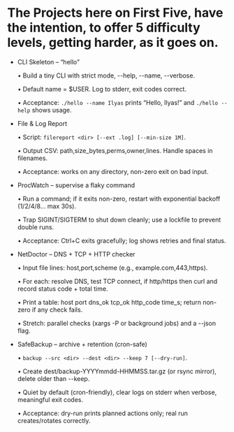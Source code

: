 # The Projects here on First Five, have the intention, to offer 5 difficulty levels, getting harder, as it goes on.

- CLI Skeleton – “hello”
    
    • Build a tiny CLI with strict mode, --help, --name, --verbose.
    
    • Default name = $USER. Log to stderr, exit codes correct.
    
    • Acceptance: `./hello --name Ilyas` prints “Hello, Ilyas!” and `./hello --help` shows usage.
    
- File & Log Report
    
    • Script: `filereport <dir> [--ext .log] [--min-size 1M]`.
    
    • Output CSV: path,size_bytes,perms,owner,lines. Handle spaces in filenames.
    
    • Acceptance: works on any directory, non-zero exit on bad input.
    
- ProcWatch – supervise a flaky command
    
    • Run a command; if it exits non-zero, restart with exponential backoff (1/2/4/8… max 30s).
    
    • Trap SIGINT/SIGTERM to shut down cleanly; use a lockfile to prevent double runs.
    
    • Acceptance: Ctrl+C exits gracefully; log shows retries and final status.
    
- NetDoctor – DNS + TCP + HTTP checker
    
    • Input file lines: host,port,scheme (e.g., example.com,443,https).
    
    • For each: resolve DNS, test TCP connect, if http/https then curl and record status code + total time.
    
    • Print a table: host port dns_ok tcp_ok http_code time_s; return non-zero if any check fails.
    
    • Stretch: parallel checks (xargs -P or background jobs) and a --json flag.
    
- SafeBackup – archive + retention (cron-safe)
    
    • `backup --src <dir> --dest <dir> --keep 7 [--dry-run]`.
    
    • Create dest/backup-YYYYmmdd-HHMMSS.tar.gz (or rsync mirror), delete older than --keep.
    
    • Quiet by default (cron-friendly), clear logs on stderr when verbose, meaningful exit codes.
    
    • Acceptance: dry-run prints planned actions only; real run creates/rotates correctly.
